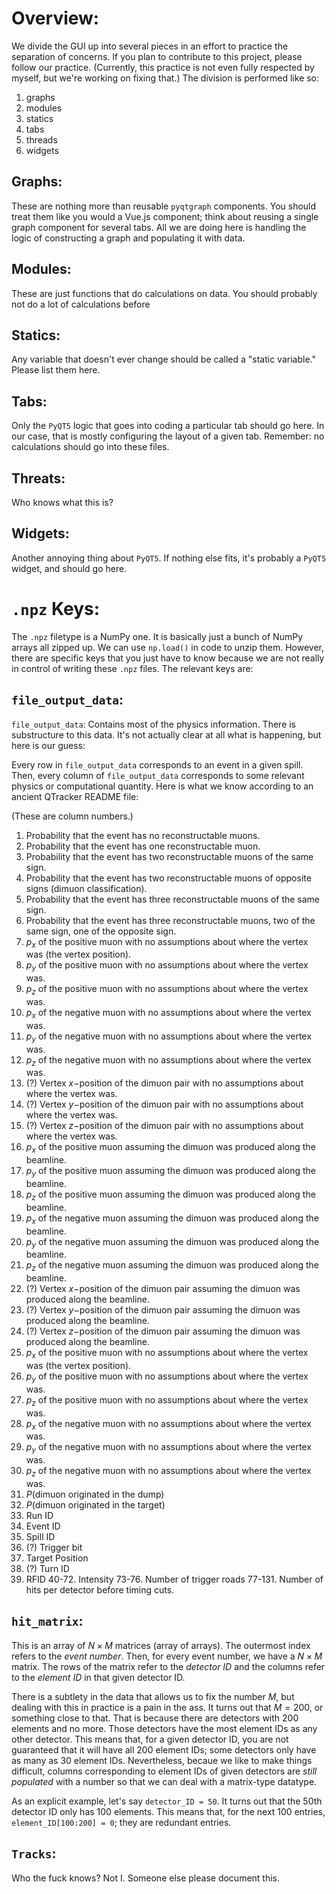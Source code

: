 
# Overview:
We divide the GUI up into several pieces in an effort to practice the separation of concerns. If you plan to contribute to this project, please follow our practice. (Currently, this practice is not even fully respected by myself, but we're working on fixing that.) The division is performed like so:

1. graphs
2. modules
3. statics
4. tabs
5. threads
6. widgets

## Graphs:

These are nothing more than reusable `pyqtgraph` components. You should treat them like you would a Vue.js component; think about reusing a single graph component for several tabs. All we are doing here is handling the logic of constructing a graph and populating it with data.

## Modules:

These are just functions that do calculations on data. You should probably not do a lot of calculations before 

## Statics:

Any variable that doesn't ever change should be called a "static variable." Please list them here.

## Tabs:

Only the `PyQT5` logic that goes into coding a particular tab should go here. In our case, that is mostly configuring the layout of a given tab. Remember: no calculations should go into these files.

## Threats:

Who knows what this is?

## Widgets:

Another annoying thing about `PyQT5`. If nothing else fits, it's probably a `PyQT5` widget, and should go here.

# `.npz` Keys:

The `.npz` filetype is a NumPy one. It is basically just a bunch of NumPy arrays all zipped up. We can use `np.load()` in code to unzip them. However, there are specific keys that you just have to know because we are not really in control of writing these `.npz` files. The relevant keys are:

## `file_output_data`:

`file_output_data`: Contains most of the physics information. There is substructure to this data. It's not actually clear at all what is happening, but here is our guess:

Every row in `file_output_data` corresponds to an event in a given spill. Then, every column of `file_output_data` corresponds to some relevant physics or computational quantity. Here is what we know according to an ancient QTracker README file:

(These are column numbers.)

1. Probability that the event has no reconstructable muons.
2. Probability that the event has one reconstructable muon.
3. Probability that the event has two reconstructable muons of the same sign.
4. Probability that the event has two reconstructable muons of opposite signs (dimuon classification).
5. Probability that the event has three reconstructable muons of the same sign.
6. Probability that the event has three reconstructable muons, two of the same sign, one of the opposite sign.
7. $p_{x}$ of the positive muon with no assumptions about where the vertex was (the vertex position).
8. $p_{y}$ of the positive muon with no assumptions about where the vertex was.
9. $p_{z}$ of the positive muon with no assumptions about where the vertex was.
10. $p_{x}$ of the negative muon with no assumptions about where the vertex was.
11. $p_{y}$ of the negative muon with no assumptions about where the vertex was.
12. $p_{z}$ of the negative muon with no assumptions about where the vertex was.
13. (?) Vertex $x-$position of the dimuon pair with no assumptions about where the vertex was.
14. (?) Vertex $y-$position of the dimuon pair with no assumptions about where the vertex was.
15. (?) Vertex $z-$position of the dimuon pair with no assumptions about where the vertex was.
16. $p_{x}$ of the positive muon assuming the dimuon was produced along the beamline.
17. $p_{y}$ of the positive muon assuming the dimuon was produced along the beamline.
18. $p_{z}$ of the positive muon assuming the dimuon was produced along the beamline.
19. $p_{x}$ of the negative muon assuming the dimuon was produced along the beamline.
20. $p_{y}$ of the negative muon assuming the dimuon was produced along the beamline.
21. $p_{z}$ of the negative muon assuming the dimuon was produced along the beamline.
22. (?) Vertex $x-$position of the dimuon pair assuming the dimuon was produced along the beamline.
23. (?) Vertex $y-$position of the dimuon pair assuming the dimuon was produced along the beamline.
24. (?) Vertex $z-$position of the dimuon pair assuming the dimuon was produced along the beamline.
25. $p_{x}$ of the positive muon with no assumptions about where the vertex was (the vertex position).
26. $p_{y}$ of the positive muon with no assumptions about where the vertex was.
27. $p_{z}$ of the positive muon with no assumptions about where the vertex was.
28. $p_{x}$ of the negative muon with no assumptions about where the vertex was.
29. $p_{y}$ of the negative muon with no assumptions about where the vertex was.
30. $p_{z}$ of the negative muon with no assumptions about where the vertex was.
31. $P(\text{dimuon originated in the dump})$
32. $P(\text{dimuon originated in the target})$
33. Run ID
34. Event ID
35. Spill ID
36. (?) Trigger bit
37. Target Position
38. (?) Turn ID
39. RFID
40-72. Intensity
73-76. Number of trigger roads
77-131. Number of hits per detector before timing cuts.

## `hit_matrix`:

This is an array of $N \times M$ matrices (array of arrays). The outermost index refers to the *event number*. Then, for every event number, we have a $N \times M$ matrix. The rows of the matrix refer to the *detector ID* and the columns refer to the *element ID* in that given detector ID. 

There is a subtlety in the data that allows us to fix the number $M$, but dealing with this in practice is a pain in the ass. It turns out that $M = 200$, or something close to that. That is because there are detectors with $200$ elements and no more. Those detectors have the most element IDs as any other detector. This means that, for a given detector ID, you are not guaranteed that it will have all $200$ element IDs; some detectors only have as many as $30$ element IDs. Nevertheless, becaue we like to make things difficult, columns corresponding to element IDs of given detectors are *still populated* with a number so that we can deal with a matrix-type datatype.

As an explicit example, let's say `detector_ID = 50`. It turns out that the 50th detector ID only has $100$ elements. This means that, for the next $100$ entries, `element_ID[100:200] = 0`; they are redundant entries.

## `Tracks`:
Who the fuck knows? Not I. Someone else please document this.